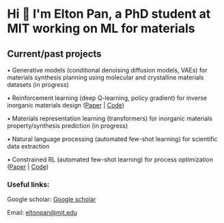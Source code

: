 <h1 align="left">Hi 👋 I'm Elton Pan, a PhD student at MIT working on ML for materials</h1>

<h2 align="left">Current/past projects</h2>

• Generative models (conditional denoising diffusion models, VAEs) for materials synthesis planning using molecular and crystalline materials datasets (in progress)
  
• Reinforcement learning (deep Q-learning, policy gradient) for inverse inorganic materials design (<a href="https://arxiv.org/abs/2210.11931">Paper</a> | <a href="https://github.com/eltonpan/RL_materials_generation">Code</a>)

• Materials representation learning (transformers) for inorganic materials property/synthesis prediction (in progress)
  
• Natural language processing (automated few-shot learning) for scientific data extraction

• Constrained RL (automated few-shot learning) for process optimization (<a href="https://www.sciencedirect.com/science/article/abs/pii/S0098135421002404">Paper</a> | <a href="https://github.com/eltonpan/constrained_RL_process_optimization">Code</a>)

<h3 align="left">Useful links:</h3>

Google scholar: <a href="https://scholar.google.com/citations?user=2GTcE-0AAAAJ&hl=en">Google scholar</a>

Email: <a href = "mailto: eltonpan@mit.edu">eltonpan@mit.edu</a>
